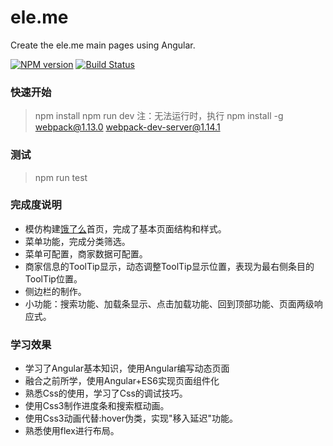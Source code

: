 # ele.me
Create the ele.me main pages using Angular.

[![NPM version](https://img.shields.io/npm/v/brick.js.svg?style=flat)](https://github.com/heriky/ele.me)
[![Build Status](https://img.shields.io/travis/USER/REPO/BRANCH.svg)](https://github.com/heriky/ele.me)

### 快速开始
> npm install 
> npm run dev
> 注：无法运行时，执行
> npm install -g webpack@1.13.0 webpack-dev-server@1.14.1

### 测试
> npm run test

### 完成度说明

+ 模仿构建[饿了么](http://www.ele.me)首页，完成了基本页面结构和样式。
+ 菜单功能，完成分类筛选。
+ 菜单可配置，商家数据可配置。
+ 商家信息的ToolTip显示，动态调整ToolTip显示位置，表现为最右侧条目的ToolTip位置。
+ 侧边栏的制作。
+ 小功能：搜索功能、加载条显示、点击加载功能、回到顶部功能、页面两级响应式。

### 学习效果

+ 学习了Angular基本知识，使用Angular编写动态页面
+ 融合之前所学，使用Angular+ES6实现页面组件化
+ 熟悉Css的使用，学习了Css的调试技巧。
+ 使用Css3制作进度条和搜索框动画。
+ 使用Css3动画代替:hover伪类，实现"移入延迟"功能。
+ 熟悉使用flex进行布局。


